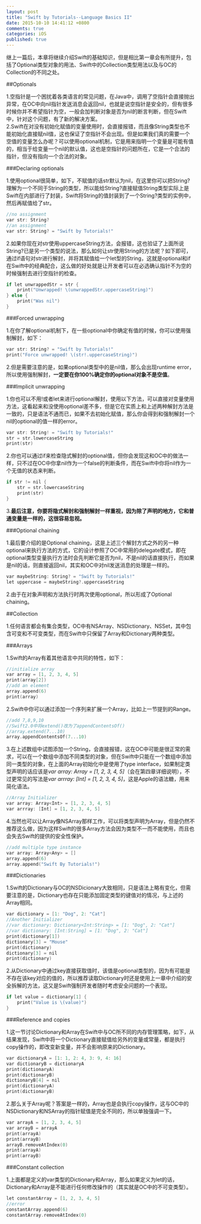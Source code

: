 ```yaml
---
layout: post
title: "Swift by Tutorials--Language Basics II"
date: 2015-10-10 14:41:12 +0800
comments: true
categories: iOS
published: true
---
```


继上一篇后，本章将继续介绍Swift的基础知识，但是相比第一章会有所提升，包括了Optional类型对象的用法、Swift中的Collection类型用法以及与OC的Collection的不同之处。

<!--more-->

##Optionals

1.空指针是一个困扰着各类语言的常见问题，在Java中，调用了空指针会直接抛出异常，在OC中向nil指针发送消息会返回nil，也就是说空指针是安全的，但有很多时候你并不希望指针为空，一般会加判断对象是否为nil的断言判断，但在Swift中，针对这个问题，有了新的解决方案。  
2.Swift在对没有初始化赋值的变量使用时，会直接报错，而且像String类型也不能初始化直接赋nil值，这也保证了空指针不会出现。但是如果我们真的需要一个空值的变量怎么办呢？可以使用optional机制，它是用来指明一个变量是可能有值的，相当于给变量一个nil的默认值，这也是空指针的问题所在，它是一个合法的指针，但没有指向一个合法的对象。  

###Declaring optionals

1.使用optional很简单，如下，不赋值的话str默认为nil，在这里你可以把String?理解为一个不同于String的类型，所以能给String?直接赋值String类型实际上是Swift在内部进行了封装，Swift将String的值封装到了一个String?类型的实例中，然后再赋值给了str。  

```objectivec
//no assignment
var str: String?
//an assignment
var str: String? = "Swift by Tutorials!"
```

2.如果你现在对str使用uppercaseString方法，会报错，这也验证了上面所说String?已是另一个类型的说法，那么如何让str使用String的方法呢？如下即可，通过if语句对str进行解封，并将其赋值给一个let型的String，这就是optional和if在Swift中的经典配合，这么做的好处就是让开发者可以在必选确认指针不为空的时候强制去进行空指针的检查。  

```objectivec
if let unwrappedStr = str {
	print("Unwrapped! \(unwrappedStr.uppercaseString)")
} else {
	print("Was nil")
}
```

###Forced unwrapping

1.在你了解optional机制下，在一些optional中你确定有值的时候，你可以使用强制解封，如下：  

```objectivec
var str: String? = "Swift by Tutorials!"
print("Force unwrapped! \(str!.uppercaseString)")
```

2.但是需要注意的是，如果optional类型中的是nil值，那么会出现runtime error，所以使用强制解封，**一定要在你100%确定你的optional对象不是空值**。  

###Implicit unwrapping

1.你也可以不用!或者let来进行optional解封，使用以下方法，可以直接对变量使用方法，这看起来和没使用optional差不多，但是它在实质上和上述两种解封方法是一致的，只是语法不通而已，如果不去初始化赋值，那么你会得到和强制解封一个nil的optional的值一样的error。  

```objectivec
var str: String! = "Swift by Tutorials!"
str = str.lowercaseString
print(str)
```

2.你也可以通过if来检查隐式解封的optional值，但你会发现这和OC中的做法一样，只不过在OC中你拿nil作为一个false的判断条件，而在Swift中你将nil作为一个无值的状态来判断。  

```objectivec
if str != nil {
	str = str.lowercaseString
	print(str)
}
```

3.**最后注意，你要将隐式解封和强制解封一样重视，因为除了声明的地方，它和普通变量是一样的，这很容易忽视。**  

###Optional chaining

1.最后要介绍的是Optional chaining，这是上述三个解封方式之外的另一种optional来执行方法的方式，它的设计参照了OC中常用的delegate模式，即在optional类型变量执行方法时会先判断它是否为nil，不是nil的话直接执行，而如果是nil的话，则直接返回nil，其实和OC中对nil发送消息的处理是一样的。  

```objectivec
var maybeString: String? = "Swift by Tutorials!"
let uppercase = maybeString?.uppercaseString
```

2.由于在对象声明和方法执行时两次使用optional，所以形成了Optional chaining。  

<!--more-->

##Collection

1.任何语言都会有集合类型，OC中有NSArray、NSDictionary、NSSet，其中包含可变和不可变类型，而在Swift中只保留了Array和Dictionary两种类型。  

###Arrays

1.Swift的Array有着其他语言中共同的特性，如下：  

```objectivec
//initialize array
var array = [1, 2, 3, 4, 5]
print(array[2])
//add an element
array.append(6)
print(array)
```

2.Swift中你可以通过添加一个序列来扩展一个Array，比如上一节提到的Range。  

```objectivec
//add 7,8,9,10
//Swift2.0中将extend()改为了appendContentsOf()
//array.extend(7...10)
array.appendContentsOf(7...10)
```

3.在上述数组中试图添加一个String，会直接报错，这在OC中可能是很正常的需求，可以在一个数组中添加不同类型的对象，但在Swift中只能在一个数组中添加同一类型的对象，在上面的Array初始化中是使用了type interface，如果制定类型声明的话应该是*var array: Array<Int> = [1, 2, 3, 4, 5]*（会在第四章详细说明），不过更常见的写法是*var arrray: [Int] = [1, 2, 3, 4, 5]*，这是Apple的语法糖，用来简化语法。  

```objectivec
//Array Initializer
var array: Array<Int> = [1, 2, 3, 4, 5]
var arrray: [Int] = [1, 2, 3, 4, 5]
```

4.当然也可以让Array像NSArray那样工作，可以将类型声明为Array<Any>，但是仍然不推荐这么做，因为这样Swift的很多Array方法会因为类型不一而不能使用，而且也会失去Swift的提供的安全性保护。   

```objectivec
//add multiple type instance
var array: Array<Any> = []
array.append(6)
array.append("Swift By Tutorials!")
```

###Dictionaries

1.Swift的Dictionary与OC的NSDicionary大致相同，只是语法上略有变化，但需要注意的是，Dictionary也存在只能添加固定类型的键值对的情况，与上述的Array相同。  

```objectivec
var dictionary = [1: "Dog", 2: "Cat"]
//Another Initializer
//var dictionary: Dictionary<Int:String> = [1: "Dog", 2: "Cat"]
//var dictionary: [Int:String] = [1: "Dog", 2: "Cat"]
print(dictionary[1])
dictionary[3] = "Mouse"
print(dictionary)
dictionary[3] = nil
print(dictionary)
```

2.从Dictionary中通过key直接获取值时，该值是optional类型的，因为有可能是不存在该key对应的值的，所以推荐读取Dictionary时还是使用上一章中介绍的安全拆解的方法，这又是Swift强制开发者随时考虑安全问题的一个表现。  

```objectivec
if let value = dictionary[1] {
	print("Value is \(value)")
}
```

###Reference and copies

1.这一节讨论Dictionary和Array在Swift中与OC所不同的内存管理策略，如下，从结果发现，Swift中将一个Dictionary直接赋值给另外的变量或常量，都是执行copy操作的，即改变新变量，并不会影响原来的Dictionary。  

```objectivec
var dictionaryA = [1: 1, 2: 4, 3: 9, 4: 16]
var dictionaryB = dictionaryA
print(dictionaryA)
print(dictionaryB)
dictionaryB[4] = nil
print(dictionaryA)
print(dictionaryB)
```

2.那么关于Array呢？答案是一样的，Array也是会执行copy操作，这与OC中的NSDictionary和NSArray的指针赋值是完全不同的，所以单独强调一下。  

```objectivec
var arrayA = [1, 2, 3, 4, 5]
var arrayB = arrayA
print(arrayA)
print(arrayB)
arrayB.removeAtIndex(0)
print(arrayA)
print(arrayB)
```

###Constant collection

1.上面都是定义的var类型的Dictionary和Array，那么如果定义为let的话，Dictionary和Array是不能进行任何修改操作的（其实就是OC中的不可变类型）。  

```objectivec
let constantArray = [1, 2, 3, 4, 5]
//error
constantArray.append(6) 
constantArray.removeAtIndex(0)
```


